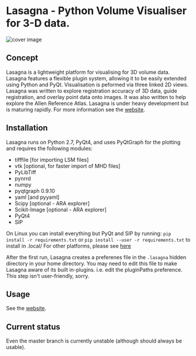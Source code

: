 # Lasagna - Python Volume Visualiser for 3-D data. #


![cover image](http://raacampbell.github.io/lasagna/images/mainWindow.jpg "Main Window")

## Concept ##
Lasagna is a lightweight platform for visualising for 3D volume data. Lasagna features
a flexible plugin system, allowing it to be easily extended using Python and PyQt. 
Visualisation is peformed via three linked 2D views. Lasagna was written to explore 
registration accuracy of 3D data, guide registration, and overlay point data onto images. 
It was also written to help explore the Allen Reference Atlas. Lasagna is under heavy 
development but is maturing rapidly. For more information see 
the [website](http://raacampbell.github.io/lasagna).


## Installation ##
Lasagna runs on Python 2.7, PyQt4, and uses PyQtGraph for the plotting and requires the following modules:

* tifffile [for importing LSM files]
* vtk [optional, for faster import of MHD files]
* PyLibTiff
* pynrrd
* numpy
* pyqtgraph 0.9.10
* yaml [and pyyaml]
* Scipy [optional - ARA explorer]
* Scikit-Image [optional - ARA explorer]
* PyQt4
* SIP

On Linux you can install everything but PyQt and SIP by running:
```pip install -r requirements.txt﻿⁠⁠⁠⁠``` or ```﻿⁠⁠⁠⁠pip install --user -r requirements.txt﻿⁠⁠⁠⁠``` to install in ﻿⁠⁠⁠⁠.local/﻿⁠⁠⁠⁠
For other platforms, please see [here](http://raacampbell.github.io/lasagna/installation.html)

After the first run, Lasagna creates a preferenes file in the ```.lasagna``` hidden directory in your home directory. 
You may need to edit this file to make Lasagna aware of its built in-plugins. i.e. edit the pluginPaths preference. 
This step isn't user-friendly, sorry.

## Usage

See the [website](http://raacampbell.github.io/lasagna).

## Current status ##
Even the master branch is currently unstable (although should always be usable). 
